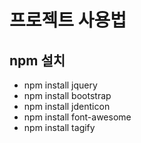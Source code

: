 # 프로젝트 사용법

## npm 설치

- npm install jquery
- npm install bootstrap
- npm install jdenticon
- npm install font-awesome
- npm install tagify
